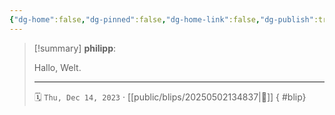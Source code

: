 ```yaml
---
{"dg-home":false,"dg-pinned":false,"dg-home-link":false,"dg-publish":true,"type":"blip","created-date":"2023-12-14T15:00:00","updated-date":"2025-05-02T13:49:37","disabled rules":["yaml-title","yaml-title-alias","file-name-heading"],"title":"philipp on threads @ 2023-12-14","dg-path":"blips/20250502134837.md","permalink":"/blips/20250502134837/","dgPassFrontmatter":true,"created":"2023-12-14T15:00:00","updated":"2025-05-02T13:49:37"}
---
```


> [!summary] **philipp**:
>
> Hallo, Welt.
> - - -
>
> 🗓️ `Thu, Dec 14, 2023` · [[public/blips/20250502134837\|🔗]]
{ #blip}

